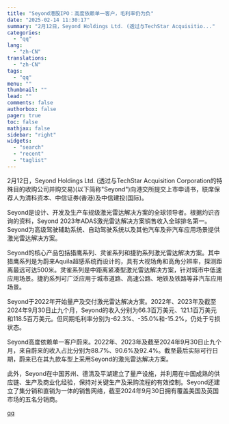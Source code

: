 ```yaml
---
title: "Seyond港股IPO：高度依赖单一客户，毛利率仍为负"
date: "2025-02-14 11:30:17"
summary: "2月12日，Seyond Holdings Ltd. (透过与TechStar Acquisitio..."
categories:
  - "qq"
lang:
  - "zh-CN"
translations:
  - "zh-CN"
tags:
  - "qq"
menu: ""
thumbnail: ""
lead: ""
comments: false
authorbox: false
pager: true
toc: false
mathjax: false
sidebar: "right"
widgets:
  - "search"
  - "recent"
  - "taglist"
---
```


2月12日，Seyond Holdings Ltd. (透过与TechStar Acquisition Corporation的特殊目的收购公司并购交易)(以下简称"Seyond")向港交所提交上市申请书，联席保荐人为清科资本、中信证券(香港)及中信建投(国际)。

Seyond是设计、开发及生产车规级激光雷达解决方案的全球领导者。根据灼识咨询的资料，Seyond 2023年ADAS激光雷达解决方案销售收入全球排名第一。Seyond为高级驾驶辅助系统、自动驾驶系统以及其他汽车及非汽车应用场景提供激光雷达解决方案。

Seyond的核心产品包括猎鹰系列、灵雀系列和捷豹系列激光雷达解决方案。其中猎鹰系列是为蔚来Aquila超感系统而设计的，具有大视场角和高角分辨率，探测距离最远可达500米。灵雀系列是中距离紧凑型激光雷达解决方案，针对城市中低速应用场景。捷豹系列可广泛应用于城市道路、高速公路、地铁及铁路等非汽车应用场景。

Seyond于2022年开始量产及交付激光雷达解决方案。2022年、2023年及截至2024年9月30日止九个月，Seyond的收入分别为66.3百万美元、121.1百万美元和118.5百万美元。但同期毛利率分别为-62.3%、-35.0%和-15.2%，仍处于亏损状态。

Seyond高度依赖单一客户蔚来。2022年、2023年及截至2024年9月30日止九个月，来自蔚来的收入占比分别为88.7%、90.6%及92.4%。截至最后实际可行日期，蔚来已在其九款车型上采用Seyond的激光雷达解决方案。

此外，Seyond在中国苏州、德清及平湖建立了量产设施，并利用在中国成熟的供应链、生产及商业化经验，保持对关键生产及采购流程的有效控制。Seyond还建立了集分销和直销为一体的销售网络，截至2024年9月30日拥有覆盖美国及英国市场的五名分销商。

[qq](https://new.qq.com/rain/a/20250214A03EB900)
